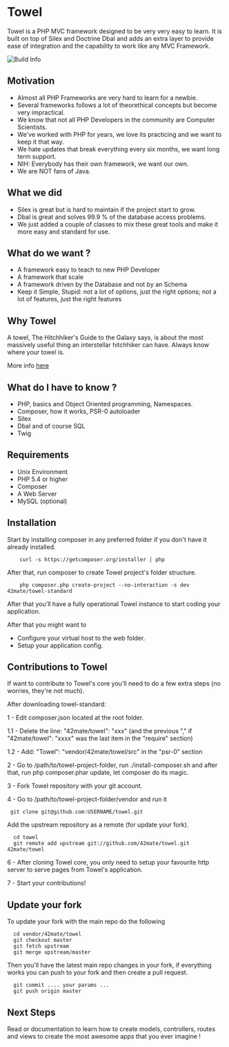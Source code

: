 Towel
=====

Towel is a PHP MVC framework designed to be very very easy to learn. It is built on top of Silex and Doctrine Dbal
and adds an extra layer to provide ease of integration and the capability to work like any MVC Framework.

![Build Info](https://travis-ci.org/42mate/towel.svg?branch=master)

## Motivation


* Almost all PHP Frameworks are very hard to learn for a newbie.
* Several frameworks follows a lot of theorethical concepts but become very impractical.
* We know that not all PHP Developers in the community are Computer Scientists.
* We've worked with PHP for years, we love its practicing and we want to keep it that way.
* We hate updates that break everything every six months, we want long term support.
* NIH: Everybody has their own framework, we want our own.
* We are NOT fans of Java. 


## What we did

* Silex is great but is hard to maintain if the project start to grow.
* Dbal is great and solves 99.9 % of the database access problems.
* We just added a couple of classes to mix these great tools and make it more easy and standard for use.

## What do we want ?

* A framework easy to teach to new PHP Developer
* A framework that scale
* A framework driven by the Database and not by an Schema
* Keep it Simple, Stupid: not a lot of options, just the right options; not a lot of features, just the right features

## Why Towel

A towel, The Hitchhiker's Guide to the Galaxy says, is about the most massively useful thing an interstellar hitchhiker can have.
Always know where your towel is.

More info [here](http://hitchhikers.wikia.com/wiki/Towel)

## What do I have to know ?

* PHP, basics and Object Oriented programming, Namespaces.
* Composer, how it works, PSR-0 autoloader
* Silex
* Dbal and of course SQL
* Twig

## Requirements

* Unix Environment
* PHP 5.4 or higher
* Composer
* A Web Server
* MySQL (optional)

## Installation

Start by installing composer in any preferred folder if you don't have it already installed.

````
    curl -s https://getcomposer.org/installer | php
````

After that, run composer to create Towel project's folder structure.

```
    php composer.php create-project --no-interaction -s dev 42mate/towel-standard
```

After that you'll have a fully operational Towel instance to start coding your application.

After that you might want to

* Configure your virtual host to the web folder.
* Setup your application config.

## Contributions to Towel

If want to contribute to Towel's core you'll need to do a few extra steps (no worries, they're not much).

After downloading towel-standard:

1 - Edit composer.json located at the root folder.

   1.1 - Delete the line: "42mate/towel": "xxx" (and the previous "," if "42mate/towel": "xxxx" was the last item in the "require" section)

   1.2 - Add: "Towel": "vendor/42mate/towel/src" in the "psr-0" section

2 - Go to /path/to/towel-project-folder, run ./install-composer.sh and after that, run php composer.phar update, let composer do its magic.

3 - Fork Towel repository with your git account.

4 - Go to /path/to/towel-project-folder/vendor and run it

  ```  git clone git@github.com:USERNAME/towel.git ```
  
  Add the upstream repository as a remote (for update your fork).

   ```
     cd towel
     git remote add upstream git://github.com/42mate/towel.git 42mate/towel
   ```
  
6 - After cloning Towel core, you only need to setup your favourite http server to serve pages from Towel's application.

7 - Start your contributions!

## Update your fork ##

To update your fork with the main repo do the following

```
  cd vendor/42mate/towel
  git checkout master
  git fetch upstream
  git merge upstream/master
```

Then you'll have the latest main repo changes in your fork, if everything works you can push to your fork and then create a pull request.

```
  git commit .... your params ...
  git push origin master
```

## Next Steps

Read or documentation to learn how to create models, controllers, routes and views to create
the most awesome apps that you ever imagine !


